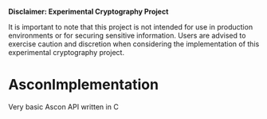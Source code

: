 **Disclaimer: Experimental Cryptography Project**

It is important to note that this project is not intended for use in
production environments or for securing sensitive information. Users are
advised to exercise caution and discretion when considering the implementation
of this experimental cryptography project.

# AsconImplementation
Very basic Ascon API written in C
